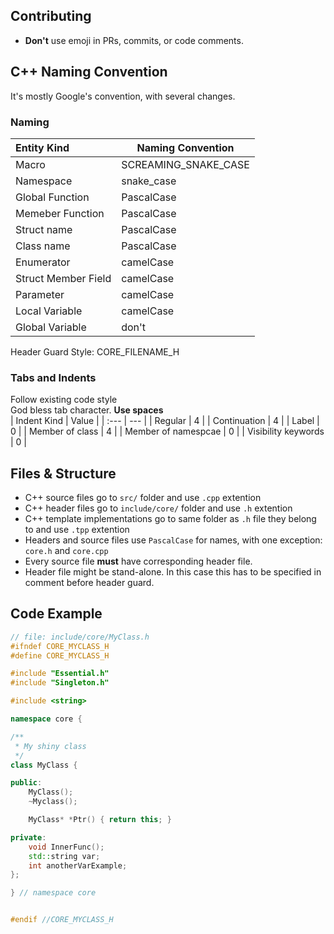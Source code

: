 ## Contributing
- __Don't__ use emoji in PRs, commits, or code comments.  


## C++ Naming Convention 

It's mostly Google's convention, with several changes.

### Naming 
| Entity Kind | Naming Convention |
| :--- | --- |
| Macro | SCREAMING_SNAKE_CASE |
| Namespace | snake_case |
| Global Function | PascalCase |
| Memeber Function | PascalCase |
| Struct name | PascalCase |
| Class name | PascalCase |
| Enumerator | camelCase |
| Struct Member Field | camelCase |
| Parameter | camelCase |
| Local Variable | camelCase |
| Global Variable | don't | 

Header Guard Style: CORE_FILENAME_H


### Tabs and Indents
Follow existing code style  
God bless tab character. __Use spaces__  
| Indent Kind | Value | 
| :--- | --- |
| Regular | 4 | 
| Continuation  | 4 |
| Label | 0 | 
| Member of class | 4 |
| Member of namespcae | 0 |
| Visibility keywords | 0 |


## Files & Structure 

- C++ source files go to `src/` folder and use `.cpp` extention
- C++ header files go to `include/core/` folder and use `.h` extention
- C++ template implementations go to same folder as `.h` file they belong to and use `.tpp` extention
- Headers and source files use `PascalCase` for names, with one exception: `core.h` and `core.cpp`
- Every source file __must__ have corresponding header file. 
- Header file might be stand-alone. In this case this has to be specified in comment before header guard.


## Code Example 
```c++
// file: include/core/MyClass.h
#ifndef CORE_MYCLASS_H
#define CORE_MYCLASS_H

#include "Essential.h"
#include "Singleton.h"

#include <string>

namespace core {

/** 
 * My shiny class
 */
class MyClass {

public:
    MyClass();
    ~Myclass();

    MyClass* *Ptr() { return this; }

private:
    void InnerFunc();
    std::string var;
    int anotherVarExample;
};

} // namespace core


#endif //CORE_MYCLASS_H
```
